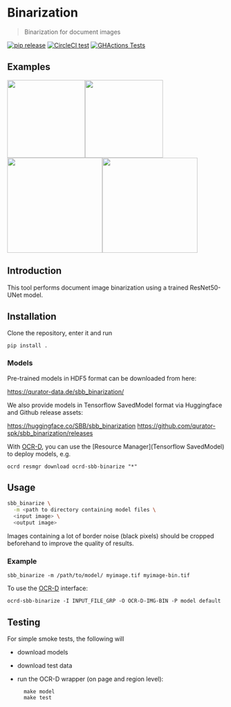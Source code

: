 # Binarization

> Binarization for document images

[![pip release](https://img.shields.io/pypi/v/sbb-binarization.svg)](https://pypi.org/project/sbb-binarization/)
[![CircleCI test](https://circleci.com/gh/qurator-spk/sbb_binarization.svg?style=shield)](https://circleci.com/gh/qurator-spk/sbb_binarization)
[![GHActions Tests](https://github.com/qurator-spk/sbb_binarization/actions/workflows/test.yml/badge.svg)](https://github.com/qurator-spk/sbb_binarization/actions/workflows/test.yml)

## Examples

<img src="https://user-images.githubusercontent.com/952378/63592437-e433e400-c5b1-11e9-9c2d-889c6e93d748.jpg" width="180"><img src="https://user-images.githubusercontent.com/952378/63592435-e433e400-c5b1-11e9-88e4-3e441b61fa67.jpg" width="180"><img src="https://user-images.githubusercontent.com/952378/63592440-e4cc7a80-c5b1-11e9-8964-2cd1b22c87be.jpg" width="220"><img src="https://user-images.githubusercontent.com/952378/63592438-e4cc7a80-c5b1-11e9-86dc-a9e9f8555422.jpg" width="220">

## Introduction

This tool performs document image binarization using a trained ResNet50-UNet model. 

## Installation

Clone the repository, enter it and run

`pip install .`

### Models

Pre-trained models in HDF5 format can be downloaded from here:

https://qurator-data.de/sbb_binarization/

We also provide models in Tensorflow SavedModel format via Huggingface and Github release assets:

https://huggingface.co/SBB/sbb_binarization
https://github.com/qurator-spk/sbb_binarization/releases

With [OCR-D](https://ocr-d.de/), you can use the [Resource Manager](Tensorflow SavedModel) to deploy models, e.g.

    ocrd resmgr download ocrd-sbb-binarize "*"


## Usage

```sh
sbb_binarize \
  -m <path to directory containing model files \
  <input image> \
  <output image>
```

Images containing a lot of border noise (black pixels) should be cropped beforehand to improve the quality of results.

### Example


    sbb_binarize -m /path/to/model/ myimage.tif myimage-bin.tif


To use the [OCR-D](https://ocr-d.de/en/spec/cli) interface:

    ocrd-sbb-binarize -I INPUT_FILE_GRP -O OCR-D-IMG-BIN -P model default


## Testing

For simple smoke tests, the following will
- download models
- download test data
- run the OCR-D wrapper (on page and region level):
    
        make model
        make test
    
